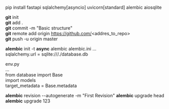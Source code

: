 pip install fastapi sqlalchemy[asyncio] uvicorn[standard] alembic aiosqlite

**git** init  
**git** add .  
**git** commit -m "Basic structure"  
**git** remote add origin https://github.com/<addres_to_repo>  
**git** push -u origin master

**alembic** init -t **async** alembic
alembic.ini
...  
sqlalchemy.url = sqlite:///./database.db  

env.py  
...  
from database import Base  
import models  
target_metadata = Base.metadata  

**alembic** revision --autogenerate -m "First Revision"
**alembic** upgrade head  
**alembic** upgrade 123
